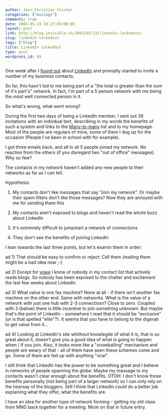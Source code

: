 ```yaml
---
author: Jens-Christian Fischer
categories: ["musings"]
comments: true
date: 2003-05-23 10:27:05+00:00
layout: post
link: http://blog.invisible.ch/2003/05/23/linkedin-lockedout/
slug: linkedin-lockedout
tags: ["blog"]
title: LinkedIn LockedOut
type: post
wordpress_id: 89
---
```


One week after I [found out](http://www.invisible.ch/archives/000074.html) about [LinkedIn](http://www.linkedin.com) and promptly started to invite a number of my business contacts.

So far, this hasn't led to me being part of a "the total is greater than the sum of it's part's" network. In fact, I'm part of a 5 person network with me being the most well connected person in it.

So what's wrong, what went wrong?

During the first two days of being a LinkedIn member, I sent out 38 invitations with an indivdual text, describing in my words the benefits of such a system and links to the [Many-to-many](http://www.corante.com/many) list and to my homepage. Most of the people are regulars of mine, some of them I dug up for the occasion (People I've been in school with for example). 

I got three emails back, and all in all 5 people joined my network. No reaction from the others (if you disregard two "out of office" messages). Why so few?

The contacts in my network haven't added any new people to their networks as far as I can tell.

Hypothesis:




  1. My contacts don't like messages that say "Join my network". Or maybe their spam filters don't like those messages? Now they are annoyed with me for sending them this


  2. My contacts aren't exposed to blogs and haven't read the whole buzz about LinkedIn


  3. It's extremely difficult to jumpstart a network of connections


  4. They don't see the benefits of joining LinkedIn



I lean towards the last three points, but let's examin them in order:

ad 1) That should be easy to confirm or reject: Call them (mailing them might be a bad idea now ;-) 

ad 2) Except for [vowe](http://vowe.net) I know of nobody in my contact list that actively reads blogs. So nobody has been exposed to the chatter and excitement the last few weeks about LinkedIn.

ad 3) What value is one fax machine? None at all - if there isn't another fax machine on the other end. Same with networks. What is the value of a network with just one hub with 2-3 connectiosn? Close to zero. Coupled with 3 (below) there is little incentive to join something unknown. But maybe that's the point of LinkedIn - somewhere I read that it should be "exclusive" (or is that spelled "elite"?). It seems that you have to belong to the digerati to get value from it...

ad 4) Looking at LinkedIn's site whithout knowlegde of what it is, that is so great about it, doesn't give you a good idea of what is going to happen when / if you join. Also, it looks more like a "snowballing" mechanism and people are weary of that - all of them have seen these schemes come and go. Some of them are fed up with anything "viral".

I still think that LinkedIn has the power to be something great and I believe in networks of people spanning the globe. Maybe my message to my contacts wasn't clear enough about the benefits. OTOH: I don't know those benefits personally (not being part of a larger network) so I can only rely on the hearsay of the bloggers. Still I think that LinkedIn could do a better job explaining what they offer, what the benefits are.

I have an idea for another type of network forming - getting my old class from MNG back together for a meeting. More on that in future entry.
